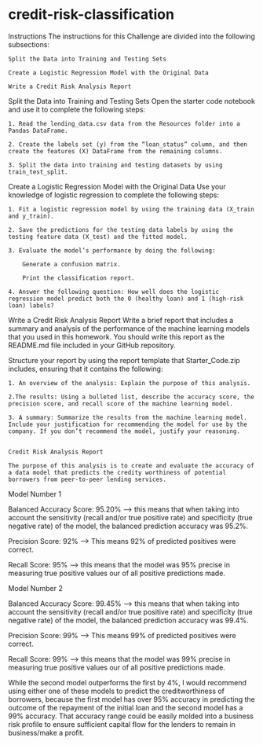 # credit-risk-classification

Instructions
The instructions for this Challenge are divided into the following subsections:

    Split the Data into Training and Testing Sets

    Create a Logistic Regression Model with the Original Data

    Write a Credit Risk Analysis Report

Split the Data into Training and Testing Sets
Open the starter code notebook and use it to complete the following steps:

    1. Read the lending_data.csv data from the Resources folder into a Pandas DataFrame.

    2. Create the labels set (y) from the “loan_status” column, and then create the features (X) DataFrame from the remaining columns.

    3. Split the data into training and testing datasets by using train_test_split.

Create a Logistic Regression Model with the Original Data
Use your knowledge of logistic regression to complete the following steps:

    1. Fit a logistic regression model by using the training data (X_train and y_train).

    2. Save the predictions for the testing data labels by using the testing feature data (X_test) and the fitted model.

    3. Evaluate the model’s performance by doing the following:

        Generate a confusion matrix.

        Print the classification report.

    4. Answer the following question: How well does the logistic regression model predict both the 0 (healthy loan) and 1 (high-risk loan) labels?

Write a Credit Risk Analysis Report
Write a brief report that includes a summary and analysis of the performance of the machine learning models that you used in this homework. You should write this report as the README.md file included in your GitHub repository.

Structure your report by using the report template that Starter_Code.zip includes, ensuring that it contains the following:

    1. An overview of the analysis: Explain the purpose of this analysis.

    2.The results: Using a bulleted list, describe the accuracy score, the precision score, and recall score of the machine learning model.

    3. A summary: Summarize the results from the machine learning model. Include your justification for recommending the model for use by the company. If you don’t recommend the model, justify your reasoning.


    Credit Risk Analysis Report

    The purpose of this analysis is to create and evaluate the accuracy of a data model that predicts the credity worthiness of potential borrowers from peer-to-peer lending services.

Model Number 1

Balanced Accuracy Score: 95.20% --> this means that when taking into account the sensitivity (recall and/or true positive rate) and specificity (true negative rate) of the model, the balanced prediction accuracy was 95.2%.

Precision Score: 92% --> This means 92% of predicted positives were correct.

Recall Score: 95% --> this means that the model was 95% precise in measuring true positive values our of all positive predictions made.

Model Number 2

Balanced Accuracy Score: 99.45% --> this means that when taking into account the sensitivity (recall and/or true positive rate) and specificity (true negative rate) of the model, the balanced prediction accuracy was 99.4%.

Precision Score: 99% --> This means 99% of predicted positives were correct.

Recall Score: 99% --> this means that the model was 99% precise in measuring true positive values our of all positive predictions made.

While the second model outperforms the first by 4%, I would recommend using either one of these models to predict the creditworthiness of borrowers, because the first model has over 95% accuracy in predicting the outcome of the repayment of the initial loan and the second model has a 99% accuracy. That accuracy range could be easily molded into a business risk profile to ensure sufficient capital flow for the lenders to remain in business/make a profit.

